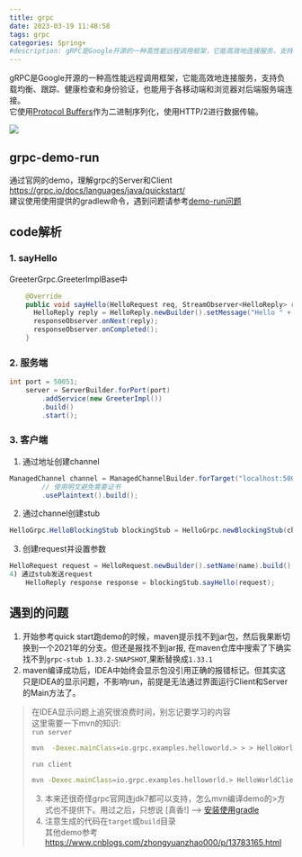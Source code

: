 ```yaml
---
title: grpc
date: 2023-03-19 11:48:58
tags: grpc
categories: Spring+
#description: gRPC是Google开源的一种高性能远程调用框架，它能高效地连接服务，支持负载均衡、跟踪、健康检查和身份验证。
---
```


gRPC是Google开源的一种高性能远程调用框架，它能高效地连接服务，支持负载均衡、跟踪、健康检查和身份验证，也能用于各移动端和浏览器对后端服务端连接。  
它使用[Protocol Buffers](https://protobuf.dev/)作为二进制序列化，使用HTTP/2进行数据传输。
<!--more-->  

![](https://grpc.io/img/landing-2.svg)


## grpc-demo-run
通过官网的demo，理解grpc的Server和Client
https://grpc.io/docs/languages/java/quickstart/  
建议使用使用提供的gradlew命令，遇到问题请参考[demo-run问题](#遇到的问题)  

## code解析  

### 1. sayHello  
GreeterGrpc.GreeterImplBase中
``` java
    @Override
    public void sayHello(HelloRequest req, StreamObserver<HelloReply> responseObserver) {
      HelloReply reply = HelloReply.newBuilder().setMessage("Hello " + req.getName()).build();
      responseObserver.onNext(reply);
      responseObserver.onCompleted();
    }
```

### 2. 服务端  
``` java
int port = 50051;
    server = ServerBuilder.forPort(port)
        .addService(new GreeterImpl())
        .build()
        .start();
```

### 3. 客户端

1) 通过地址创建channel  
``` java
ManagedChannel channel = ManagedChannelBuilder.forTarget("localhost:50051")
        // 使用明文避免需要证书
        .usePlaintext().build();
```
2) 通过channel创建stub
``` java
HelloGrpc.HelloBlockingStub blockingStub = HelloGrpc.newBlockingStub(channel);
```
3) 创建request并设置参数  
``` java
HelloRequest request = HelloRequest.newBuilder().setName(name).build();
4) 通过stub发送request
    HelloReply response response = blockingStub.sayHello(request);
```
## 遇到的问题
1. 开始参考quick start跑demo的时候，maven提示找不到jar包，然后我果断切换到一个2021年的分支。但还是报找不到jar报, 在maven仓库中搜索了下确实找不到`grpc-stub 1.33.2-SNAPSHOT`,果断替换成`1.33.1`  
2. maven编译成功后，IDEA中始终会显示包没引用正确的报错标记。但其实这只是IDEA的显示问题，不影响run，前提是无法通过界面运行Client和Server的Main方法了。  
> 在IDEA显示问题上追究很浪费时间，别忘记要学习的内容   
> 这里需要一下mvn的知识:  
> `run server`
> ``` bash
> mvn  -Dexec.mainClass=io.grpc.examples.helloworld.> > > HelloWorldServer exec:java
> ```
> `run client`
> ``` bash
> mvn -Dexec.mainClass=io.grpc.examples.helloworld.> HelloWorldClient exec:java
> ```
> 3. 本来还很奇怪grpc官网连jdk7都可以支持，怎么mvn编译demo的>方式也不提供下。用过之后，只想说 [真香!] --> [安装使用gradle](#安装使用gradle)  
> 4. 注意生成的代码在`target`或`build`目录  
> 其他demo参考
https://www.cnblogs.com/zhongyuanzhao000/p/13783165.html  



